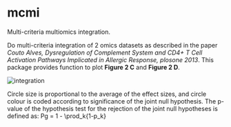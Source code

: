 # mcmi
Multi-criteria multiomics integration.

Do multi-criteria integration of 2 omics datasets as described in the paper _Couto Alves, Dysregulation of Complement System and CD4+ T Cell Activation Pathways Implicated in Allergic Response, plosone 2013_. This package provides function to plot **Figure 2 C** and **Figure 2 D**.

![integration](http://journals.plos.org/plosone/article/figure/image?id=10.1371/journal.pone.0074821.g002&size=medium)

Circle size is proportional to the average of the effect sizes, and circle colour is coded according to significance of the joint null hypothesis. The p-value of the hypothesis test for the rejection of the joint null hypotheses is defined as:
Pg = 1 - \prod_k{1-p_k} 


